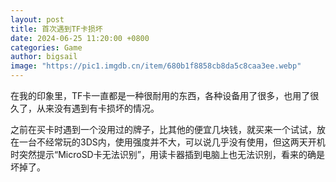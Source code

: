 ```yaml
---
layout: post
title: 首次遇到TF卡损坏
date: 2024-06-25 11:20:00 +0800
categories: Game
author: bigsail
image: "https://pic1.imgdb.cn/item/680b1f8858cb8da5c8caa3ee.webp"
---
```

在我的印象里，TF卡一直都是一种很耐用的东西，各种设备用了很多，也用了很久了，从来没有遇到有卡损坏的情况。

之前在买卡时遇到一个没用过的牌子，比其他的便宜几块钱，就买来一个试试，放在一台不经常玩的3DS内，使用强度并不大，可以说几乎没有使用，但这两天开机时突然提示“MicroSD卡无法识别”，用读卡器插到电脑上也无法识别，看来的确是坏掉了。
